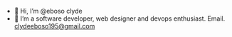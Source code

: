 - 👋 Hi, I’m @eboso clyde
- 👀 I’m a software developer, web designer and devops enthusiast.
Email. clydeeboso195@gmail.com

<!---
eboso/eboso is a ✨ special ✨ repository because its `README.md` (this file) appears on your GitHub profile.
You can click the Preview link to take a look at your changes.
--->
